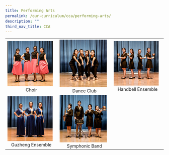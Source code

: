 ```yaml
---
title: Performing Arts
permalink: /our-curriculum/cca/performing-arts/
description: ""
third_nav_title: CCA
---
```

|  |  |  |
|---|---|---|
| <a href="/cca/performing-arts/choir/"><img style="width:95%" src="/images/cca57.png"></a> <center>Choir</center>  | <a href="https://cedargirlssec.moe.edu.sg/our-curriculum/cca/performing-arts"><img style="width:95%" src="/images/cca58.png"></a> <center>Dance Club</center> | <a href="/cca/performing-arts/handbell-ensemble/"><img style="width:95%" src="/images/cca59.png"></a> <center>Handbell Ensemble</center> |
| <a href="/cca/performing-arts/guzheng-ensemble/"><img style="width:95%" src="/images/cca60.png"></a> <center>Guzheng Ensemble</center> | <a href="/cca/performing-arts/symphonic-band/"><img style="width:95%" src="/images/cca61.png"></a> <center>Symphonic Band</center> |  |

